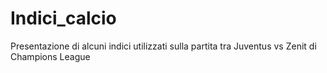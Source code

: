 # Indici_calcio
Presentazione di alcuni indici utilizzati sulla partita tra Juventus vs Zenit di Champions League 
